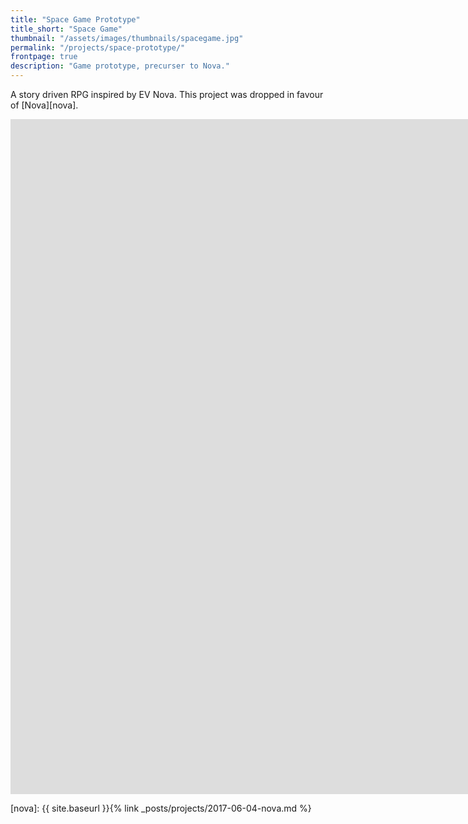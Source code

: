```yaml
---
title: "Space Game Prototype"
title_short: "Space Game"
thumbnail: "/assets/images/thumbnails/spacegame.jpg"
permalink: "/projects/space-prototype/"
frontpage: true
description: "Game prototype, precurser to Nova."
---
```


A story driven RPG inspired by EV Nova. This project was dropped in favour of [Nova][nova].

<div class="responsive-container">
<iframe width="1920" height="1080" src="https://www.youtube.com/embed/kVasxJhXBUY?vq=hd1080&amp;rel=0" frameborder="0" allowfullscreen></iframe>
</div>

[nova]: {{ site.baseurl }}{% link _posts/projects/2017-06-04-nova.md %}
